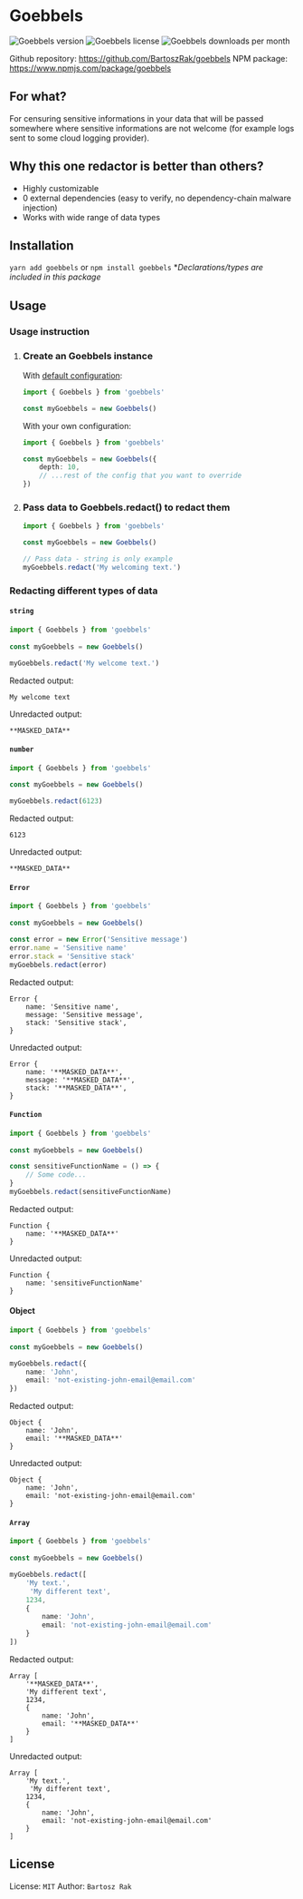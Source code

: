 # Goebbels
![Goebbels version](https://img.shields.io/npm/v/goebbels)
![Goebbels license](https://img.shields.io/npm/l/goebbels)
![Goebbels downloads per month](https://img.shields.io/npm/dt/goebbels)

Github repository: https://github.com/BartoszRak/goebbels
NPM package: https://www.npmjs.com/package/goebbels

## For what?
For censuring sensitive informations in your data that will be passed somewhere where sensitive informations are not welcome (for example logs sent to some cloud logging provider).

## Why this one redactor is better than others?
- Highly customizable
- 0 external dependencies (easy to verify, no dependency-chain malware injection)
- Works with wide range of data types

## Installation
`yarn add goebbels`
or
`npm install goebbels`
**Declarations/types are included in this package*

## Usage

### Usage instruction
 1. ### Create an Goebbels instance
    With [default configuration](./library/goebbels.config.ts):
    ```ts
    import { Goebbels } from 'goebbels'
    
    const myGoebbels = new Goebbels()
    ```
    With your own configuration:
    ```ts
    import { Goebbels } from 'goebbels'
    
    const myGoebbels = new Goebbels({
        depth: 10,
        // ...rest of the config that you want to override
    })
    ```

2. ### Pass data to Goebbels.redact() to redact them
    ```ts
    import { Goebbels } from 'goebbels'
    
    const myGoebbels = new Goebbels()
    
    // Pass data - string is only example
    myGoebbels.redact('My welcoming text.') 
    ```

### Redacting different types of data
#### `string`
```ts
import { Goebbels } from 'goebbels'
    
const myGoebbels = new Goebbels()

myGoebbels.redact('My welcome text.')
```
Redacted output:
```
My welcome text
```
Unredacted output:
```
**MASKED_DATA**
```

#### `number`
```ts
import { Goebbels } from 'goebbels'
    
const myGoebbels = new Goebbels()

myGoebbels.redact(6123)
```
Redacted output:
```
6123
```
Unredacted output:
```
**MASKED_DATA**
```

#### `Error`
```ts
import { Goebbels } from 'goebbels'
    
const myGoebbels = new Goebbels()

const error = new Error('Sensitive message')
error.name = 'Sensitive name'
error.stack = 'Sensitive stack'
myGoebbels.redact(error)
```
Redacted output:
```
Error {
    name: 'Sensitive name',
    message: 'Sensitive message',
    stack: 'Sensitive stack',
}
```
Unredacted output:
```
Error {
    name: '**MASKED_DATA**',
    message: '**MASKED_DATA**',
    stack: '**MASKED_DATA**',
}
```

#### `Function`
```ts
import { Goebbels } from 'goebbels'
    
const myGoebbels = new Goebbels()

const sensitiveFunctionName = () => {
    // Some code...
}
myGoebbels.redact(sensitiveFunctionName)
```
Redacted output:
```
Function {
    name: '**MASKED_DATA**'
}
```
Unredacted output:
```
Function {
    name: 'sensitiveFunctionName'
}
```
#### Object
```ts
import { Goebbels } from 'goebbels'
    
const myGoebbels = new Goebbels()

myGoebbels.redact({
    name: 'John',
    email: 'not-existing-john-email@email.com'
})
```
Redacted output:
```
Object {
    name: 'John',
    email: '**MASKED_DATA**'
}
```
Unredacted output:
```
Object {
    name: 'John',
    email: 'not-existing-john-email@email.com'
}
```

#### `Array`
```ts
import { Goebbels } from 'goebbels'
    
const myGoebbels = new Goebbels()

myGoebbels.redact([
    'My text.',
     'My different text',
    1234,
    {
        name: 'John',
        email: 'not-existing-john-email@email.com'
    }
])
```
Redacted output:
```
Array [
    '**MASKED_DATA**',
    'My different text',
    1234,
    {
        name: 'John',
        email: '**MASKED_DATA**'
    }
]
```
Unredacted output:
```
Array [
    'My text.',
     'My different text',
    1234,
    {
        name: 'John',
        email: 'not-existing-john-email@email.com'
    }
]
```
## License
License: `MIT`
Author: `Bartosz Rak`
